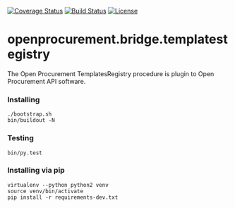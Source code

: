 [![Coverage Status](https://coveralls.io/repos/github/openprocurement/openprocurement.bridge.templatesregistry/badge.svg)](https://coveralls.io/github/openprocurement/openprocurement.bridge.templatesregistry)
[![Build Status](https://travis-ci.com/openprocurement/openprocurement.bridge.templatesregistry.svg?branch=master)](https://travis-ci.com/openprocurement/openprocurement.bridge.templatesregistry)
[![License](https://img.shields.io/badge/License-Apache%202.0-blue.svg)](https://opensource.org/licenses/Apache-2.0)


openprocurement.bridge.templatestegistry
=========================================

The Open Procurement TemplatesRegistry procedure is plugin to Open Procurement API software.

### Installing
```
./bootstrap.sh
bin/buildout -N
```

### Testing
```
bin/py.test
```

### Installing via pip
```
virtualenv --python python2 venv
source venv/bin/activate
pip install -r requirements-dev.txt
```
